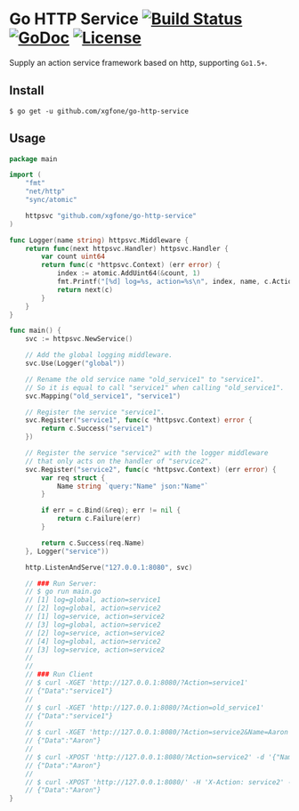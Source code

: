 # Go HTTP Service [![Build Status](https://github.com/xgfone/go-http-service/actions/workflows/go.yml/badge.svg)](https://github.com/xgfone/go-http-service/actions/workflows/go.yml) [![GoDoc](https://pkg.go.dev/badge/github.com/xgfone/go-http-service)](https://pkg.go.dev/github.com/xgfone/go-http-service) [![License](https://img.shields.io/badge/License-Apache%202.0-blue.svg?style=flat-square)](https://raw.githubusercontent.com/xgfone/go-http-service/master/LICENSE)

Supply an action service framework based on http, supporting `Go1.5+`.

## Install
```shell
$ go get -u github.com/xgfone/go-http-service
```

## Usage
```go
package main

import (
	"fmt"
	"net/http"
	"sync/atomic"

	httpsvc "github.com/xgfone/go-http-service"
)

func Logger(name string) httpsvc.Middleware {
	return func(next httpsvc.Handler) httpsvc.Handler {
		var count uint64
		return func(c *httpsvc.Context) (err error) {
			index := atomic.AddUint64(&count, 1)
			fmt.Printf("[%d] log=%s, action=%s\n", index, name, c.Action)
			return next(c)
		}
	}
}

func main() {
	svc := httpsvc.NewService()

	// Add the global logging middleware.
	svc.Use(Logger("global"))

	// Rename the old service name "old_service1" to "service1".
	// So it is equal to call "service1" when calling "old_service1".
	svc.Mapping("old_service1", "service1")

	// Register the service "service1".
	svc.Register("service1", func(c *httpsvc.Context) error {
		return c.Success("service1")
	})

	// Register the service "service2" with the logger middleware
	// that only acts on the handler of "service2".
	svc.Register("service2", func(c *httpsvc.Context) (err error) {
		var req struct {
			Name string `query:"Name" json:"Name"`
		}

		if err = c.Bind(&req); err != nil {
			return c.Failure(err)
		}

		return c.Success(req.Name)
	}, Logger("service"))

	http.ListenAndServe("127.0.0.1:8080", svc)

	// ### Run Server:
	// $ go run main.go
	// [1] log=global, action=service1
	// [2] log=global, action=service2
	// [1] log=service, action=service2
	// [3] log=global, action=service2
	// [2] log=service, action=service2
	// [4] log=global, action=service2
	// [3] log=service, action=service2
	//
	//
	// ### Run Client
	// $ curl -XGET 'http://127.0.0.1:8080/?Action=service1'
	// {"Data":"service1"}
	//
	// $ curl -XGET 'http://127.0.0.1:8080/?Action=old_service1'
	// {"Data":"service1"}
	//
	// $ curl -XGET 'http://127.0.0.1:8080/?Action=service2&Name=Aaron'
	// {"Data":"Aaron"}
	//
	// $ curl -XPOST 'http://127.0.0.1:8080/?Action=service2' -d '{"Name": "Aaron"}'
	// {"Data":"Aaron"}
	//
	// $ curl -XPOST 'http://127.0.0.1:8080/' -H 'X-Action: service2' -d '{"Name": "Aaron"}'
	// {"Data":"Aaron"}
}
```
